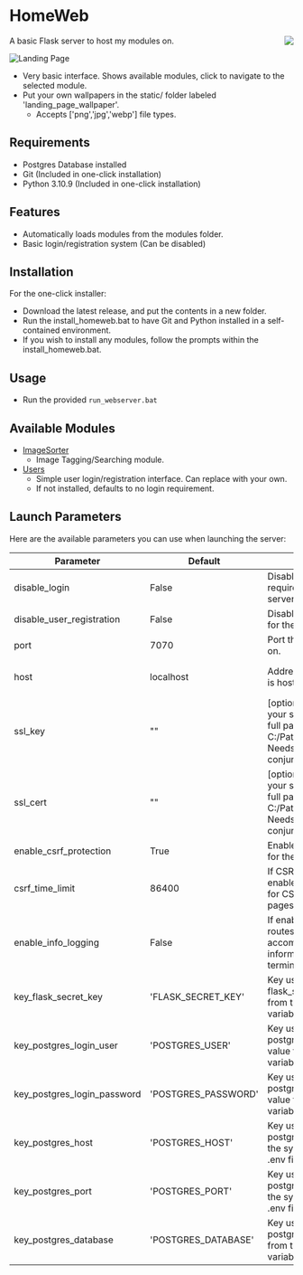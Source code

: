 # HomeWeb

<a href="https://ko-fi.com/D1D4V03ZY"><img style="float: right;" src="https://ko-fi.com/img/githubbutton_sm.svg"></a>

A basic Flask server to host my modules on.

![Landing Page](sample_images/landing_page.png)
* Very basic interface. Shows available modules, click to navigate to the selected module. 
* Put your own wallpapers in the static/ folder labeled 'landing_page_wallpaper'. 
  * Accepts ['png','jpg','webp'] file types.

## Requirements
* Postgres Database installed
* Git (Included in one-click installation)
* Python 3.10.9 (Included in one-click installation)


## Features
* Automatically loads modules from the modules folder.
* Basic login/registration system (Can be disabled)

## Installation
For the one-click installer:
* Download the latest release, and put the contents in a new folder.
* Run the install_homeweb.bat to have Git and Python installed in a self-contained environment.
* If you wish to install any modules, follow the prompts within the install_homeweb.bat.

## Usage
* Run the provided `run_webserver.bat`

## Available Modules
* [ImageSorter](https://github.com/KJM-Code/ImageSorter)
  * Image Tagging/Searching module.
* [Users](https://github.com/KJM-Code/module_hw_user)
  * Simple user login/registration interface. Can replace with your own. 
  * If not installed, defaults to no login requirement.
  
## Launch Parameters
Here are the available parameters you can use when launching the server:

| Parameter                   | Default             | Description                                                                                                                                 | Type                |
|-----------------------------|---------------------|---------------------------------------------------------------------------------------------------------------------------------------------|---------------------|
| disable_login               | False               | Disables login requirement for the server.                                                                                                  | Boolean             
| disable_user_registration   | False               | Disables user registration for the server.                                                                                                  | Boolean             
| port                        | 7070                | Port the server will run on.                                                                                                                | String              
| host                        | localhost           | Address that the server is hosted on.                                                                                  | String - IP Address 
| ssl_key                     | ""                  | \[optional\] location of your ssl key for HTTPS. full path required. ex: C:/Path/filename.key. Needs ssl_cert in conjunction with ssl_key.  | String - Path       
| ssl_cert                    | ""                  | \[optional\] location of your ssl cert for HTTPS. full path required. ex: C:/Path/filename.cert. Needs ssl_key in conjunction with ssl_cert. | String - Path       
| enable_csrf_protection      | True                | Enables CSRF Protection for the server.                                                                                                     | Boolean             
| csrf_time_limit             | 86400               | If CSRF Protection is enabled, sets the timeout for CSRF protected pages.                                                                   | Integer - Seconds   
| enable_info_logging         | False               | If enabled, displays routes and any accompanying information in the terminal.                                                               | Boolean             
| key_flask_secret_key        | 'FLASK_SECRET_KEY'  | Key used to get the flask_secret_key value from the system variables or .env file.                                                          | String              
| key_postgres_login_user     | 'POSTGRES_USER'     | Key used to get the postgres_login_user value from the system variables or .env file.                                                       | String              
| key_postgres_login_password | 'POSTGRES_PASSWORD' | Key used to get the postgres_login_password value from the system variables or .env file.                                                   | String              
| key_postgres_host           | 'POSTGRES_HOST'     | Key used to get the postgres_host value from the system variables or .env file.                                                             | String              
| key_postgres_port           | 'POSTGRES_PORT'     | Key used to get the postgres_port value from the system variables or .env file.                                                             | String              
| key_postgres_database       | 'POSTGRES_DATABASE' | Key used to get the postgres_database value from the system variables or .env file.                                                         | String              


